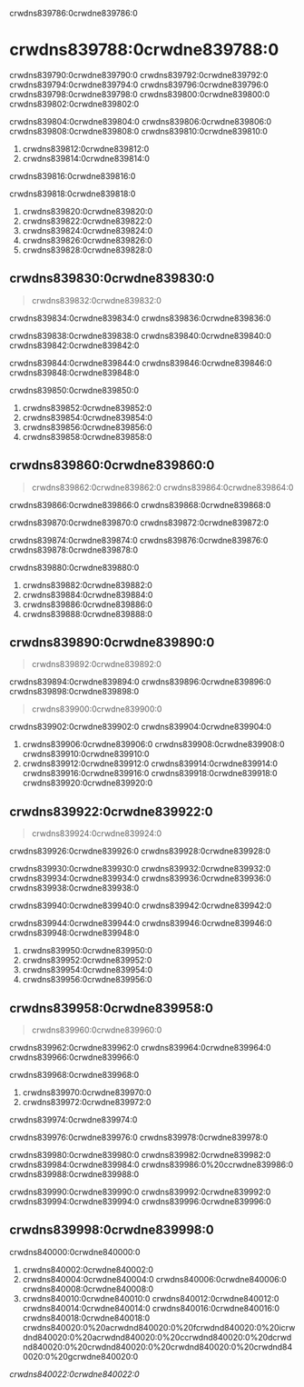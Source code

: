 crwdns839786:0crwdne839786:0
# crwdns839788:0crwdne839788:0

crwdns839790:0crwdne839790:0 crwdns839792:0crwdne839792:0 crwdns839794:0crwdne839794:0 crwdns839796:0crwdne839796:0 crwdns839798:0crwdne839798:0 crwdns839800:0crwdne839800:0 crwdns839802:0crwdne839802:0

crwdns839804:0crwdne839804:0 crwdns839806:0crwdne839806:0 crwdns839808:0crwdne839808:0 crwdns839810:0crwdne839810:0
1. crwdns839812:0crwdne839812:0
2. crwdns839814:0crwdne839814:0

crwdns839816:0crwdne839816:0

crwdns839818:0crwdne839818:0
1. crwdns839820:0crwdne839820:0
2. crwdns839822:0crwdne839822:0
3. crwdns839824:0crwdne839824:0
4. crwdns839826:0crwdne839826:0
5. crwdns839828:0crwdne839828:0

## crwdns839830:0crwdne839830:0
> crwdns839832:0crwdne839832:0

crwdns839834:0crwdne839834:0 crwdns839836:0crwdne839836:0

crwdns839838:0crwdne839838:0 crwdns839840:0crwdne839840:0 crwdns839842:0crwdne839842:0

crwdns839844:0crwdne839844:0 crwdns839846:0crwdne839846:0 crwdns839848:0crwdne839848:0

crwdns839850:0crwdne839850:0
1. crwdns839852:0crwdne839852:0
2. crwdns839854:0crwdne839854:0
3. crwdns839856:0crwdne839856:0
4. crwdns839858:0crwdne839858:0

## crwdns839860:0crwdne839860:0
> crwdns839862:0crwdne839862:0 crwdns839864:0crwdne839864:0

crwdns839866:0crwdne839866:0 crwdns839868:0crwdne839868:0

crwdns839870:0crwdne839870:0 crwdns839872:0crwdne839872:0

crwdns839874:0crwdne839874:0 crwdns839876:0crwdne839876:0 crwdns839878:0crwdne839878:0

crwdns839880:0crwdne839880:0

1. crwdns839882:0crwdne839882:0
2. crwdns839884:0crwdne839884:0
3. crwdns839886:0crwdne839886:0
4. crwdns839888:0crwdne839888:0

## crwdns839890:0crwdne839890:0
> crwdns839892:0crwdne839892:0

crwdns839894:0crwdne839894:0 crwdns839896:0crwdne839896:0 crwdns839898:0crwdne839898:0
> crwdns839900:0crwdne839900:0

crwdns839902:0crwdne839902:0 crwdns839904:0crwdne839904:0
1. crwdns839906:0crwdne839906:0 crwdns839908:0crwdne839908:0 crwdns839910:0crwdne839910:0
2. crwdns839912:0crwdne839912:0 crwdns839914:0crwdne839914:0 crwdns839916:0crwdne839916:0 crwdns839918:0crwdne839918:0 crwdns839920:0crwdne839920:0

## crwdns839922:0crwdne839922:0
> crwdns839924:0crwdne839924:0

crwdns839926:0crwdne839926:0 crwdns839928:0crwdne839928:0

crwdns839930:0crwdne839930:0 crwdns839932:0crwdne839932:0 crwdns839934:0crwdne839934:0 crwdns839936:0crwdne839936:0 crwdns839938:0crwdne839938:0

crwdns839940:0crwdne839940:0 crwdns839942:0crwdne839942:0

crwdns839944:0crwdne839944:0 crwdns839946:0crwdne839946:0 crwdns839948:0crwdne839948:0

1. crwdns839950:0crwdne839950:0
2. crwdns839952:0crwdne839952:0
3. crwdns839954:0crwdne839954:0
4. crwdns839956:0crwdne839956:0

## crwdns839958:0crwdne839958:0
> crwdns839960:0crwdne839960:0

crwdns839962:0crwdne839962:0 crwdns839964:0crwdne839964:0 crwdns839966:0crwdne839966:0

crwdns839968:0crwdne839968:0
1. crwdns839970:0crwdne839970:0
2. crwdns839972:0crwdne839972:0

crwdns839974:0crwdne839974:0

crwdns839976:0crwdne839976:0 crwdns839978:0crwdne839978:0

crwdns839980:0crwdne839980:0 crwdns839982:0crwdne839982:0 crwdns839984:0crwdne839984:0 crwdns839986:0%20ccrwdne839986:0 crwdns839988:0crwdne839988:0

crwdns839990:0crwdne839990:0 crwdns839992:0crwdne839992:0 crwdns839994:0crwdne839994:0 crwdns839996:0crwdne839996:0

## crwdns839998:0crwdne839998:0
crwdns840000:0crwdne840000:0
1. crwdns840002:0crwdne840002:0
2. crwdns840004:0crwdne840004:0 crwdns840006:0crwdne840006:0 crwdns840008:0crwdne840008:0
3. crwdns840010:0crwdne840010:0 crwdns840012:0crwdne840012:0 crwdns840014:0crwdne840014:0 crwdns840016:0crwdne840016:0 crwdns840018:0crwdne840018:0 crwdns840020:0%20acrwdnd840020:0%20fcrwdnd840020:0%20icrwdnd840020:0%20acrwdnd840020:0%20ccrwdnd840020:0%20dcrwdnd840020:0%20crwdnd840020:0%20crwdnd840020:0%20crwdnd840020:0%20gcrwdne840020:0

*crwdns840022:0crwdne840022:0*
